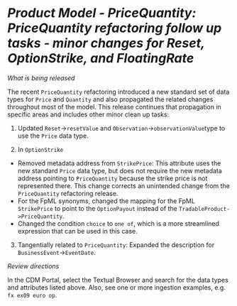 # *Product Model - PriceQuantity: PriceQuantity refactoring follow up tasks - minor changes for Reset, OptionStrike, and FloatingRate*

_What is being released_

The recent `PriceQuantity` refactoring introduced a new standard set of data types for `Price` and `Quantity` and also propagated the related changes throughout most of the model.  This release continues that propagation in specific areas and includes other minor clean up tasks:

1. Updated `Reset`->`resetValue` and `Observation`->`observationValue`type to use the `Price` data type. 

2.  In `OptionStrike`
  - Removed metadata address from `StrikePrice`:  This attribute uses the new standard `Price` data type, but does not require the new metadata address pointing to `PriceQuantity` because the strike price is not represented there.  This change corrects an unintended change from the `PriceQuantity` refactoring release.
  - For the FpML synonyms, changed the mapping for the FpML `StrikePrice` to point to the `OptionPayout` instead of the `TradableProduct->PriceQuantity`.
  - Changed the condition `choice` to `one of`, which is a more streamlined expression that can be used in this case.

3. Tangentially related to `PriceQuantity`: Expanded the description for `BusinessEvent`->`EventDate`.

_Review directions_

In the CDM Portal, select the Textual Browser and search for the data types and attributes listed above. Also, see one or more ingestion examples, e.g. 
`fx ex09 euro op`.

